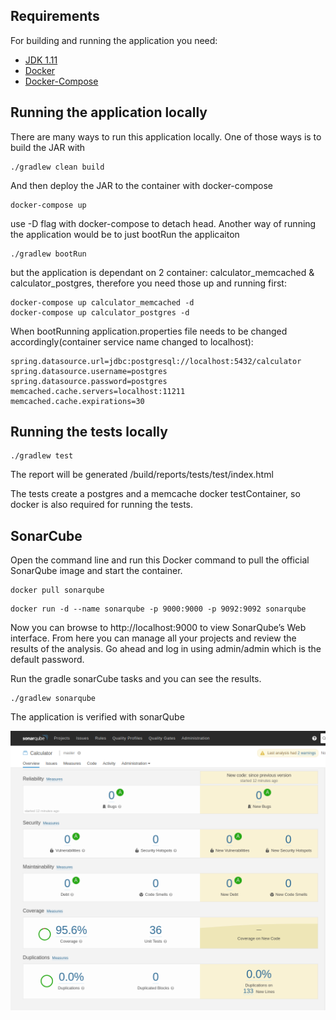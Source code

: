## Requirements

For building and running the application you need:

- [JDK 1.11](http://www.oracle.com/technetwork/java/javase/downloads/jdk8-downloads-2133151.html)
- [Docker](https://docs.docker.com/)
- [Docker-Compose](https://docs.docker.com/compose/)

## Running the application locally

There are many ways to run this application locally. One of those ways is to build the JAR with
```shell
./gradlew clean build
```
And then deploy the JAR to the container with docker-compose
```shell
docker-compose up
```
use -D flag with docker-compose to detach head. Another way of running the application would be to just bootRun the applicaiton
```shell
./gradlew bootRun
```
but the application is dependant on 2 container: calculator_memcached & calculator_postgres, therefore you need those up and running first: 
```
docker-compose up calculator_memcached -d
docker-compose up calculator_postgres -d
```
When bootRunning application.properties file needs to be changed accordingly(container service name changed to localhost): 
```
spring.datasource.url=jdbc:postgresql://localhost:5432/calculator
spring.datasource.username=postgres
spring.datasource.password=postgres
memcached.cache.servers=localhost:11211
memcached.cache.expirations=30
```

## Running the tests locally
```
./gradlew test
```
The report will be generated /build/reports/tests/test/index.html

The tests create a postgres and a memcache docker testContainer, so docker is also required for running the tests.

## SonarCube

Open the command line and run this Docker command to pull the official SonarQube image and start the container.
```
docker pull sonarqube

```

```
docker run -d --name sonarqube -p 9000:9000 -p 9092:9092 sonarqube
```


Now you can browse to http://localhost:9000 to view SonarQube’s Web interface. From here you can manage all your projects and review the results of the analysis. Go ahead and log in using admin/admin which is the default password.

Run the gradle sonarCube tasks and you can see the results.

```
./gradlew sonarqube
```

The application is verified with sonarQube

 ![]( sonar.png) 